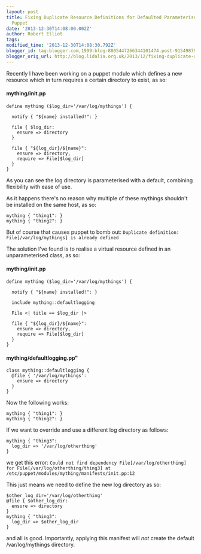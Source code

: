 ```yaml
---
layout: post
title: Fixing Duplicate Resource Definitions for Defaulted Parameterised Defines in
  Puppet
date: '2013-12-30T14:08:00.002Z'
author: Robert Elliot
tags: 
modified_time: '2013-12-30T14:08:30.792Z'
blogger_id: tag:blogger.com,1999:blog-8805447266344101474.post-9154987933106320879
blogger_orig_url: http://blog.lidalia.org.uk/2013/12/fixing-duplicate-resource-definitions.html
---
```


Recently I have been working on a puppet module which defines a new resource 
which in turn requires a certain directory to exist, as so:

#### mything/init.pp
```puppet
define mything ($log_dir='/var/log/mythings') {

  notify { "${name} installed!": }

  file { $log_dir:
    ensure => directory
  }

  file { "${log_dir}/${name}":
    ensure => directory,
    require => File[$log_dir]
  }
}
```
As you can see the log directory is parameterised with a default, combining 
flexibility with ease of use.

As it happens there's no reason why multiple of these mythings shouldn't be 
installed on the same host, as so:

```puppet
mything { "thing1": }
mything { "thing2": }
```

But of course that causes puppet to bomb out:
`Duplicate definition: File[/var/log/mythings] is already defined`

The solution I've found is to realise a virtual resource defined in an 
unparameterised class, as so:

#### mything/init.pp
```puppet
define mything ($log_dir='/var/log/mythings') {

  notify { "${name} installed!": }

  include mything::defaultlogging

  File <| title == $log_dir |>

  file { "${log_dir}/${name}":
    ensure => directory,
    require => File[$log_dir]
  }
}

```
#### mything/defaultlogging.pp"
```puppet
class mything::defaultlogging {
  @file { '/var/log/mythings':
    ensure => directory
  }
}
```
Now the following works:
```puppet
mything { "thing1": }
mything { "thing2": }
```

If we want to override and use a different log directory as follows:
```puppet
mything { "thing3":
  log_dir => '/var/log/otherthing'
}
```
we get this error:
`Could not find dependency File[/var/log/otherthing] for File[/var/log/otherthing/thing3] at /etc/puppet/modules/mything/manifests/init.pp:12`

This just means we need to define the new log directory as so:
```puppet
$other_log_dir='/var/log/otherthing'
@file { $other_log_dir:
  ensure => directory
}
mything { "thing3":
  log_dir => $other_log_dir
}
```

and all is good. Importantly, applying this manifest will *not* create the 
default /var/log/mythings directory.
